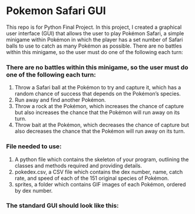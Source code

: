 # Pokemon Safari GUI

This repo is for Python Final Project. In this project, I created a graphical user interface (GUI) that allows the user to play Pokémon Safari, a simple minigame within Pokémon in which the player has a set number of Safari balls to use to catch as many Pokémon as possible.  There are no battles within this minigame, so the user must do one of the following each turn:

### There are no battles within this minigame, so the user must do one of the following each turn:
1. Throw a Safari ball at the Pokémon to try and capture it, which has a random chance of success that depends on the Pokémon’s species.
2. Run away and find another Pokémon.
3. Throw a rock at the Pokémon, which increases the chance of capture but also increases the chance that the Pokémon will run away on its turn.
4. Throw bait at the Pokémon, which decreases the chance of capture but also decreases the chance that the Pokémon will run away on its turn.

### File needed to use:
1. A python file which contains the skeleton of your program, outlining the classes and methods required and providing details.
2. pokedex.csv, a CSV file which contains the dex number, name, catch rate, and speed of each of the 151 original species of Pokémon.
3. sprites, a folder which contains GIF images of each Pokémon, ordered by dex number.

### The standard GUI should look like this:


